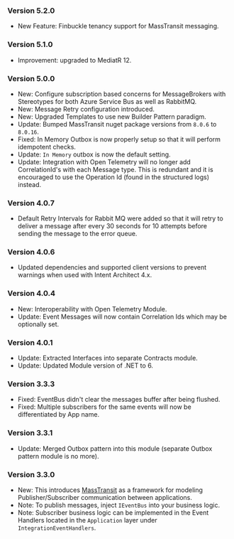 ### Version 5.2.0

- New Feature: Finbuckle tenancy support for MassTransit messaging.

### Version 5.1.0

- Improvement: upgraded to MediatR 12.

### Version 5.0.0

- New: Configure subscription based concerns for MessageBrokers with Stereotypes for both Azure Service Bus as well as RabbitMQ.
- New: Message Retry configuration introduced.
- New: Upgraded Templates to use new Builder Pattern paradigm.
- Update: Bumped MassTransit nuget package versions from `8.0.6` to `8.0.16`.
- Fixed: In Memory Outbox is now properly setup so that it will perform idempotent checks.
- Update: `In Memory` outbox is now the default setting.
- Update: Integration with Open Telemetry will no longer add CorrelationId's with each Message type. This is redundant and it is encouraged to use the Operation Id (found in the structured logs) instead.

### Version 4.0.7

- Default Retry Intervals for Rabbit MQ were added so that it will retry to deliver a message after every 30 seconds for 10 attempts before sending the message to the error queue.

### Version 4.0.6

- Updated dependencies and supported client versions to prevent warnings when used with Intent Architect 4.x.

### Version 4.0.4

- New: Interoperability with Open Telemetry Module.
- Update: Event Messages will now contain Correlation Ids which may be optionally set.

### Version 4.0.1

- Update: Extracted Interfaces into separate Contracts module.
- Update: Updated Module version of .NET to 6.

### Version 3.3.3

- Fixed: EventBus didn't clear the messages buffer after being flushed.
- Fixed: Multiple subscribers for the same events will now be differentiated by App name.

### Version 3.3.1

- Update: Merged Outbox pattern into this module (separate Outbox pattern module is no more).

### Version 3.3.0

- New: This introduces [MassTransit](https://masstransit-project.com/) as a framework for modeling Publisher/Subscriber communication between applications.
- Note: To publish messages, inject `IEventBus` into your business logic.
- Note: Subscriber business logic can be implemented in the Event Handlers located in the `Application` layer under `IntegrationEventHandlers`.